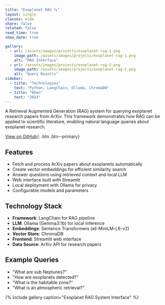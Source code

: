 ```yaml
---
title: "Exoplanet RAG 🔍"
layout: single
classes: wide
share: false
related: false
read_time: true
show_date: true

gallery:
  - url: /assets/images/projects/exoplanet-rag-1.png
    image_path: /assets/images/projects/exoplanet-rag-1.png
    alt: "RAG Interface"
  - url: /assets/images/projects/exoplanet-rag-2.png
    image_path: /assets/images/projects/exoplanet-rag-2.png
    alt: "Query Results"
sidebar:
  - title: "Technologies"
    text: "Python, LangChain, Ollama, ChromaDB"
  - title: "When"
    text: "2024"
---
```


A Retrieval Augmented Generation (RAG) system for querying exoplanet research papers from ArXiv. This framework demonstrates how RAG can be applied to scientific literature, enabling natural language queries about exoplanet research.

[View on GitHub](https://github.com/riobanerjee/exoplanet-rag){: .btn .btn--primary}

## Features

- Fetch and process ArXiv papers about exoplanets automatically
- Create vector embeddings for efficient similarity search
- Answer questions using retrieved context and local LLM
- Web interface built with Streamlit
- Local deployment with Ollama for privacy
- Configurable models and parameters

## Technology Stack

- **Framework**: LangChain for RAG pipeline
- **LLM**: Ollama (Gemma3:1b) for local inference
- **Embeddings**: Sentence Transformers (all-MiniLM-L6-v2)
- **Vector Store**: ChromaDB
- **Frontend**: Streamlit web interface
- **Data Source**: ArXiv API for research papers

## Example Queries

- "What are sub Neptunes?"
- "How are exoplanets detected?"  
- "What is the habitable zone?"
- "What is an atmospheric retrieval?"

{% include gallery caption="Exoplanet RAG System Interface" %}